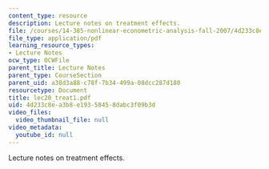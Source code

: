 ```yaml
---
content_type: resource
description: Lecture notes on treatment effects.
file: /courses/14-385-nonlinear-econometric-analysis-fall-2007/4d233c8ea3b8e19358458dabc3f09b3d_lec20_treat1.pdf
file_type: application/pdf
learning_resource_types:
- Lecture Notes
ocw_type: OCWFile
parent_title: Lecture Notes
parent_type: CourseSection
parent_uid: a38d3a88-c78f-7b34-499a-08dcc287d180
resourcetype: Document
title: lec20_treat1.pdf
uid: 4d233c8e-a3b8-e193-5845-8dabc3f09b3d
video_files:
  video_thumbnail_file: null
video_metadata:
  youtube_id: null
---
```

Lecture notes on treatment effects.

